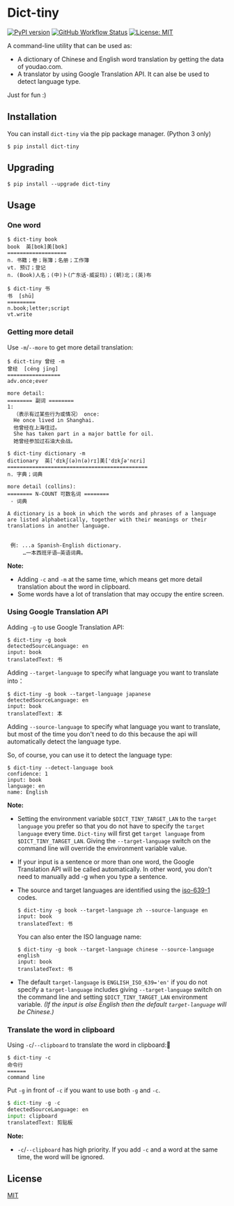 # Dict-tiny

[![PyPI version](https://img.shields.io/pypi/v/dict-tiny.svg)](https://pypi.python.org/pypi/dict-tiny/) [![GitHub Workflow Status](https://img.shields.io/github/workflow/status/louieh/dict-tiny/Upload%20Dict-tiny%20Python%20Package)](https://github.com/louieh/dict-tiny/actions?query=workflow%3A%22Upload+Dict-tiny+Python+Package%22) [![License: MIT](https://img.shields.io/badge/License-MIT-blue.svg)](https://opensource.org/licenses/MIT)



A command-line utility that can be used as:

* A dictionary of Chinese and English word translation by getting the data of youdao.com.
* A translator by using Google Translation API. It can alse be used to detect language type.

 Just for fun :)



## Installation

You can install `dict-tiny` via the pip package manager. (Python 3 only)

```shell
$ pip install dict-tiny
```



## Upgrading

```shell
$ pip install --upgrade dict-tiny
```



## Usage

### One word

```shell
$ dict-tiny book
book  英[bʊk]美[bʊk]
===================
n. 书籍；卷；账簿；名册；工作簿
vt. 预订；登记
n. (Book)人名；(中)卜(广东话·威妥玛)；(朝)北；(英)布
```

```shell
$ dict-tiny 书
书  [shū]
=========
n.book;letter;script
vt.write
```



### Getting more detail

Use `-m`/`--more` to get more detail translation:

```shell
$ dict-tiny 曾经 -m
曾经  [céng jīng]
=================
adv.once;ever

more detail:
======== 副词 ========
1:
  （表示有过某些行为或情况） once:
  He once lived in Shanghai.
  他曾经在上海住过。
  She has taken part in a major battle for oil.
  她曾经参加过石油大会战。
```

```shell
$ dict-tiny dictionary -m
dictionary  英['dɪkʃ(ə)n(ə)rɪ]美['dɪkʃə'nɛri]
=============================================
n. 字典；词典

more detail (collins):
======== N-COUNT 可数名词 ========
 · 词典

A dictionary is a book in which the words and phrases of a language are listed alphabetically, together with their meanings or their translations in another language.


 例: ...a Spanish-English dictionary.
     …一本西班牙语—英语词典。
```

**Note:**

* Adding `-c` and `-m` at the same time, which means get more detail translation about the word in clipboard.
* Some words have a lot of translation that may occupy the entire screen.



### Using Google Translation API

Adding `-g` to use Google Translation API:

```shell
$ dict-tiny -g book
detectedSourceLanguage: en
input: book
translatedText: 书
```

Adding `--target-language` to specify what language you want to translate into：

```shell
$ dict-tiny -g book --target-language japanese
detectedSourceLanguage: en
input: book
translatedText: 本
```

Adding `--source-language` to specify what language you want to translate, but most of the time you don't need to do this because the api will automatically detect the language type.

So, of course, you can use it to detect the language type:

```shell
$ dict-tiny --detect-language book
confidence: 1
input: book
language: en
name: English
```

**Note:**

* Setting the environment variable `$DICT_TINY_TARGET_LAN` to the `target language` you prefer so that you do not have to specify the `target language` every time. `Dict-tiny` will first get `target language` from `$DICT_TINY_TARGET_LAN`. Giving the `--target-language` switch on the command line will override the environment variable value.

* If your input is a sentence or more than one word, the Google Translation API will be called automatically. In other word, you don't need to manually add -g when you type a sentence.

* The source and target languages are identified using the [iso-639-1](https://en.wikipedia.org/wiki/List_of_ISO_639-1_codes) codes. 

  ```shell
  $ dict-tiny -g book --target-language zh --source-language en
  input: book
  translatedText: 书
  ```

  You can also enter the ISO language name:

  ```shell
  $ dict-tiny -g book --target-language chinese --source-language english
  input: book
  translatedText: 书
  ```

* The default `target-language` is `ENGLISH_ISO_639='en'` if you do not specify a `target-language` includes giving `--target-language` switch on the command line and setting `$DICT_TINY_TARGET_LAN` environment variable. _(If the input is alse English then the default `target-language` will be Chinese.)_

  

### Translate the word in clipboard

Using `-c`/`--clipboard` to translate the word in clipboard:

```shell
$ dict-tiny -c
命令行  
======
command line
```

Put `-g` in front of `-c` if you want to use both `-g` and `-c`.

```python
$ dict-tiny -g -c
detectedSourceLanguage: en
input: clipboard
translatedText: 剪贴板
```

**Note:**

* `-c`/`--clipboard` has high priority. If you add `-c` and a word at the same time, the word will be ignored.

  

## License

[MIT](https://github.com/louieh/dict-tiny/blob/master/LICENSE)